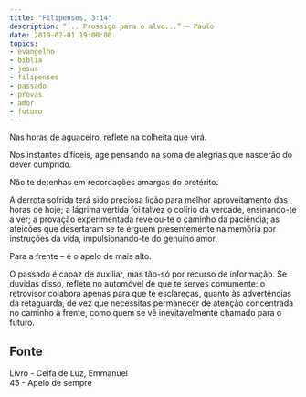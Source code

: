 ```yaml
---
title: "Filipenses, 3:14"
description: “... Prossigo para o alvo...” – Paulo
date: 2019-02-01 19:00:00
topics: 
- evangelho
- biblia
- jesus
- filipenses
- passado
- provas
- amor
- futuro
---
```


Nas horas de aguaceiro, reflete na colheita que virá.

Nos instantes difíceis, age pensando na soma de alegrias que nascerão do dever cumprido.

Não te detenhas em recordações amargas do pretérito.

A derrota sofrida terá sido preciosa lição para melhor aproveitamento das horas
de hoje; a lágrima vertida foi talvez o colírio da verdade, ensinando-te a ver;
a provação experimentada revelou-te o caminho da paciência; as afeições que
desertaram se te erguem presentemente na memória por instruções da vida,
impulsionando-te do genuíno amor.

Para a frente – é o apelo de mais alto.

O passado é capaz de auxiliar, mas tão-só por recurso de informação. Se duvidas
disso, reflete no automóvel de que te serves comumente: o retrovisor colabora
apenas para que te esclareças, quanto às advertências da retaguarda, de vez que
necessitas permanecer de atenção concentrada no caminho à frente, como quem se
vê inevitavelmente chamado para o futuro.

## Fonte
Livro - Ceifa de Luz, Emmanuel  
45 - Apelo de sempre
